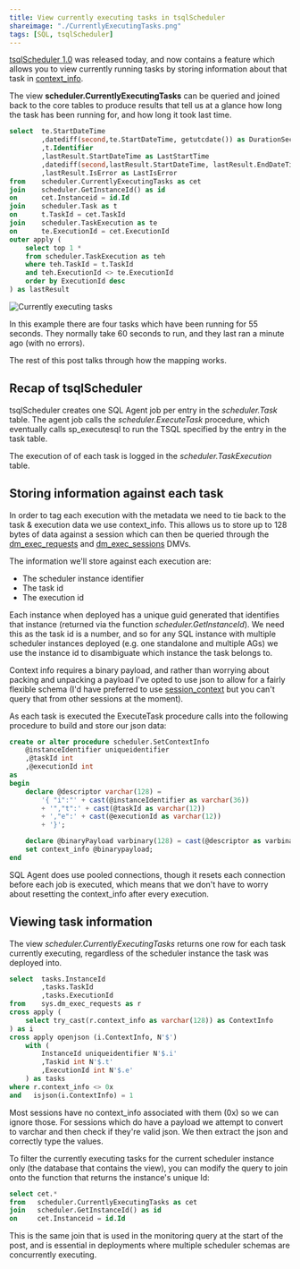 ```yaml
---
title: View currently executing tasks in tsqlScheduler
shareimage: "./CurrentlyExecutingTasks.png"
tags: [SQL, tsqlScheduler]
---
```


[tsqlScheduler 1.0](https://github.com/taddison/tsqlScheduler/releases/tag/1.0) was released today, and now contains a feature which allows you to view currently running tasks by storing information about that task in [context_info](https://docs.microsoft.com/en-us/sql/t-sql/functions/context-info-transact-sql).

The view **scheduler.CurrentlyExecutingTasks** can be queried and joined back to the core tables to produce results that tell us at a glance how long the task has been running for, and how long it took last time.

```sql
select	te.StartDateTime
		,datediff(second,te.StartDateTime, getutcdate()) as DurationSeconds
		,t.Identifier
		,lastResult.StartDateTime as LastStartTime
		,datediff(second,lastResult.StartDateTime, lastResult.EndDateTime) as LastDurationSeconds
		,lastResult.IsError as LastIsError
from	scheduler.CurrentlyExecutingTasks as cet
join    scheduler.GetInstanceId() as id
on      cet.Instanceid = id.Id
join	scheduler.Task as t
on		t.TaskId = cet.TaskId
join	scheduler.TaskExecution as te
on		te.ExecutionId = cet.ExecutionId
outer apply (
	select top 1 *
	from scheduler.TaskExecution as teh
	where teh.TaskId = t.TaskId
	and teh.ExecutionId <> te.ExecutionId
	order by ExecutionId desc
) as lastResult
```

![Currently executing tasks](/assets/2017/2017-09-03/CurrentlyExecutingTasks.png)

In this example there are four tasks which have been running for 55 seconds. They normally take 60 seconds to run, and they last ran a minute ago (with no errors).

The rest of this post talks through how the mapping works.

<!--more-->

## Recap of tsqlScheduler

tsqlScheduler creates one SQL Agent job per entry in the _scheduler.Task_ table. The agent job calls the _scheduler.ExecuteTask_ procedure, which eventually calls sp_executesql to run the TSQL specified by the entry in the task table.

The execution of of each task is logged in the _scheduler.TaskExecution_ table.

## Storing information against each task

In order to tag each execution with the metadata we need to tie back to the task & execution data we use context_info. This allows us to store up to 128 bytes of data against a session which can then be queried through the [dm_exec_requests](https://docs.microsoft.com/en-us/sql/relational-databases/system-dynamic-management-views/sys-dm-exec-requests-transact-sql) and [dm_exec_sessions](https://docs.microsoft.com/en-us/sql/relational-databases/system-dynamic-management-views/sys-dm-exec-sessions-transact-sql) DMVs.

The information we'll store against each execution are:

- The scheduler instance identifier
- The task id
- The execution id

Each instance when deployed has a unique guid generated that identifies that instance (returned via the function _scheduler.GetInstanceId_). We need this as the task id is a number, and so for any SQL instance with multiple scheduler instances deployed (e.g. one standalone and multiple AGs) we use the instance id to disambiguate which instance the task belongs to.

Context info requires a binary payload, and rather than worrying about packing and unpacking a payload I've opted to use json to allow for a fairly flexible schema (I'd have preferred to use [session_context](https://docs.microsoft.com/en-us/sql/t-sql/functions/session-context-transact-sql) but you can't query that from other sessions at the moment).

As each task is executed the ExecuteTask procedure calls into the following procedure to build and store our json data:

```sql
create or alter procedure scheduler.SetContextInfo
    @instanceIdentifier uniqueidentifier
    ,@taskId int
    ,@executionId int
as
begin
    declare @descriptor varchar(128) =
	    '{ "i":"' + cast(@instanceIdentifier as varchar(36))
	    + '","t":' + cast(@taskId as varchar(12))
	    + ',"e":' + cast(@executionId as varchar(12))
	    + '}';

    declare @binaryPayload varbinary(128) = cast(@descriptor as varbinary(128));
    set context_info @binarypayload;
end
```

SQL Agent does use pooled connections, though it resets each connection before each job is executed, which means that we don't have to worry about resetting the context_info after every execution.

## Viewing task information

The view _scheduler.CurrentlyExecutingTasks_ returns one row for each task currently executing, regardless of the scheduler instance the task was deployed into.

```sql
select  tasks.InstanceId
        ,tasks.TaskId
        ,tasks.ExecutionId
from    sys.dm_exec_requests as r
cross apply (
    select try_cast(r.context_info as varchar(128)) as ContextInfo
) as i
cross apply openjson (i.ContextInfo, N'$')
	with (
		InstanceId uniqueidentifier	N'$.i'
		,Taskid int	N'$.t'
		,ExecutionId int N'$.e'
	) as tasks
where r.context_info <> 0x
and   isjson(i.ContextInfo) = 1
```

Most sessions have no context_info associated with them (0x) so we can ignore those. For sessions which do have a payload we attempt to convert to varchar and then check if they're valid json. We then extract the json and correctly type the values.

To filter the currently executing tasks for the current scheduler instance only (the database that contains the view), you can modify the query to join onto the function that returns the instance's unique Id:

```sql
select cet.*
from   scheduler.CurrentlyExecutingTasks as cet
join   scheduler.GetInstanceId() as id
on     cet.Instanceid = id.Id
```

This is the same join that is used in the monitoring query at the start of the post, and is essential in deployments where multiple scheduler schemas are concurrently executing.
